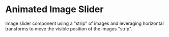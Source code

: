# Animated Image Slider

Image slider component using a "strip" of images and leveraging horizontal transforms to move the visible position of the images "strip".
